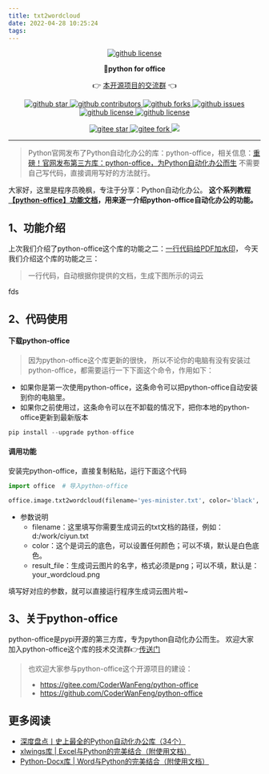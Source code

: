 ```yaml
---
title: txt2wordcloud
date: 2022-04-28 10:25:24
tags:
---
```



<p align="center">
    <a target="_blank" href='https://github.com/CoderWanFeng/python-office'>
    <img src="https://raw.gitcode.com/CoderWanFeng1/website/raw/main/github-nav.jpg" alt="github license"/>
    </a>   
</p>
<p align="center">
	<strong>🍬python for office</strong>
</p>
<p align="center">
	👉 <a href="http://www.python4office.cn/wechat-group/">本开源项目的交流群</a> 👈
</p>


<p align="center" name="图标-github">
    <a target="_blank" href='https://github.com/CoderWanFeng/python-office'>
    <img src="https://img.shields.io/github/stars/CoderWanFeng/python-office.svg?style=social" alt="github star"/>
    </a>
    <a target="_blank" href='https://github.com/CoderWanFeng/python-office'>
    <img src="https://img.shields.io/github/contributors/CoderWanFeng/python-office" alt="github contributors"/>
    </a>
    <a target="_blank" href='https://github.com/CoderWanFeng/python-office'>
    <img src="https://img.shields.io/github/forks/CoderWanFeng/python-office" alt="github forks"/>
    </a>
    <a target="_blank" href='https://github.com/CoderWanFeng/python-office'>
    <img src="https://img.shields.io/github/issues/CoderWanFeng/python-office" alt="github issues"/>
    </a>	
    <a target="_blank" href='https://github.com/CoderWanFeng/python-office'>
    <img src="https://img.shields.io/github/issues-pr/CoderWanFeng/python-office" alt="github license"/>
    </a>
    <a target="_blank" href='https://github.com/CoderWanFeng/python-office'>
    <img src="https://img.shields.io/github/license/CoderWanFeng/python-office" alt="github license"/>
    </a>   
</p>

<p align="center" name="gitee">
	<a target="_blank" href='https://gitee.com/CoderWanFeng/python-office/'>
		<img src='https://gitee.com/CoderWanFeng/python-office/badge/star.svg?theme=dark' alt='gitee star'/>
	</a>
	<a target="_blank" href='https://github.com/CoderWanFeng/python-office'>
		<img src="https://gitee.com/CoderWanFeng/python-office/badge/fork.svg?theme=dark" alt="gitee fork"/>
	</a>
	<a href="https://mp.weixin.qq.com/s/yaSmFKO3RrBpyanW3nvRAQ">
	<img src="https://img.shields.io/badge/QQ-163434413-orange"/></a>
</p>

-------------------------------------------------------------------------------


>Python官网发布了Python自动化办公的库：python-office，相关信息：[重磅！官网发布第三方库：python-office，为Python自动化办公而生](https://mp.weixin.qq.com/s/v2n0DTVTZUaw7QOnA0Zlow)
>不需要自己写代码，直接调用写好的方法就行。

大家好，这里是程序员晚枫，专注于分享：Python自动化办公。
**这个系列教程[【python-office】功能文档](https://mp.weixin.qq.com/mp/appmsgalbum?__biz=MzI2Nzg5MjgyNg==&action=getalbum&album_id=2371443069708992513&scene=173&from_msgid=2247496501&from_itemidx=1&count=3&nolastread=1#wechat_redirect)，用来逐一介绍python-office自动化办公的功能。**
## 1、功能介绍

上次我们介绍了python-office这个库的功能之二：[一行代码给PDF加水印](https://mp.weixin.qq.com/s/yJDs5RoytRL5hl-ybXkZOA)，
今天我们介绍这个库的功能之三：
> 一行代码，自动根据你提供的文档，生成下图所示的词云
>
fds
## 2、代码使用

#### 下载python-office
> 因为python-office这个库更新的很快，
> 所以不论你的电脑有没有安装过python-office，都需要运行一下下面这个命令，作用如下：
- 如果你是第一次使用python-office，这条命令可以把python-office自动安装到你的电脑里。
- 如果你之前使用过，这条命令可以在不卸载的情况下，把你本地的python-office更新到最新版本
```python
pip install --upgrade python-office
```
#### 调用功能
安装完python-office，直接复制粘贴，运行下面这个代码
```python
import office  # 导入python-office

office.image.txt2wordcloud(filename='yes-minister.txt', color='black', result_file="your_wordcloud.png")

```
- 参数说明
    - filename：这里填写你需要生成词云的txt文档的路径，例如：d:/work/ciyun.txt
    - color：这个是词云的底色，可以设置任何颜色；可以不填，默认是白色底色。
    - result_file：生成词云图片的名字，格式必须是png；可以不填，默认是：your_wordcloud.png

填写好对应的参数，就可以直接运行程序生成词云图片啦~


## 3、关于python-office
python-office是pypi开源的第三方库，专为python自动化办公而生。
欢迎大家加入python-office这个库的技术交流群👉[传送门](http://www.python4office.cn/wechat-group/)

>也欢迎大家参与python-office这个开源项目的建设：
> - https://gitee.com/CoderWanFeng/python-office
> - https://github.com/CoderWanFeng/python-office

## 更多阅读
- [深度盘点丨史上最全的Python自动化办公库（34个）](https://mp.weixin.qq.com/s/RsBG_cg8GsB2P-9zmhrA1Q)
- [xlwings库 | Excel与Python的完美结合（附使用文档）](https://mp.weixin.qq.com/s/2_qNnsPK6fjEAUu3jf-NFA)
- [Python-Docx库 | Word与Python的完美结合（附使用文档）](https://mp.weixin.qq.com/s/_QzBRGeXsqF65-xlzQfFjQ)

